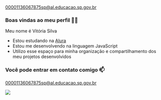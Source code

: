 00001136067875sp@al.educacao.sp.gov.br

### Boas vindas ao meu perfil 💙💙
Meu nome é Vitória Silva

- Estou estudando na [Alura](https://www.alura.com.br)
- Estou me desenvolvendo na linguagem JavaScript
- Utilizo esse espaço para minha organização e compartilhamento dos meu projetos desenvolvidos

### Você pode entrar em contato comigo 📫

00001136067875sp@al.educacao.sp.gov.br

![](https://media1.tenor.com/m/wKDYam8p8mIAAAAC/big-hero6-baymax.gif)
